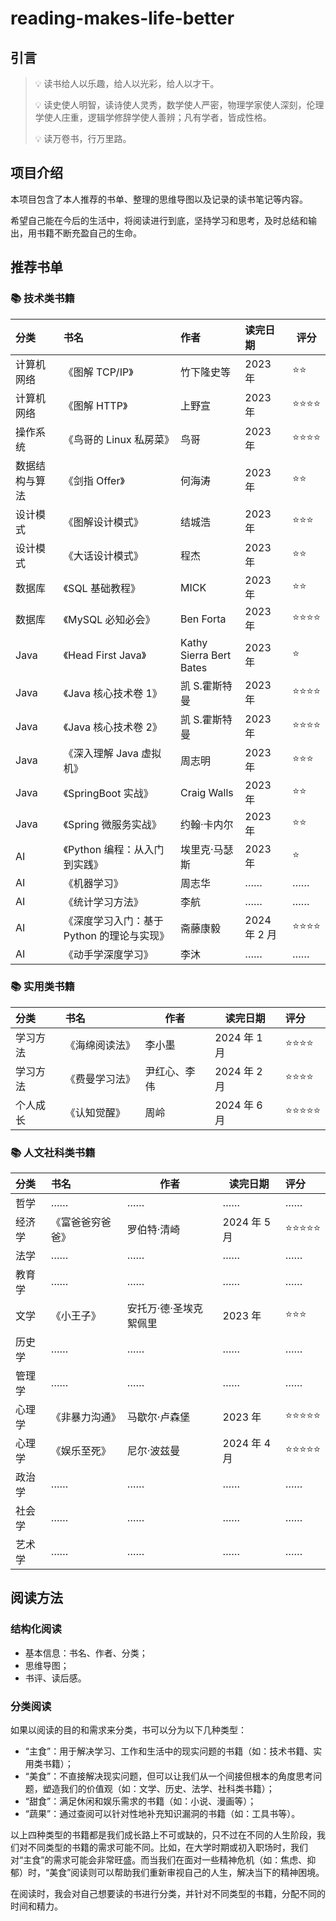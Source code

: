 # reading-makes-life-better
## 引言 

> 💡 读书给人以乐趣，给人以光彩，给人以才干。
>
> 💡 读史使人明智，读诗使人灵秀，数学使人严密，物理学家使人深刻，伦理学使人庄重，逻辑学修辞学使人善辨；凡有学者，皆成性格。
>
> 💡 读万卷书，行万里路。
>

## 项目介绍

本项目包含了本人推荐的书单、整理的思维导图以及记录的读书笔记等内容。

希望自己能在今后的生活中，将阅读进行到底，坚持学习和思考，及时总结和输出，用书籍不断充盈自己的生命。

## 推荐书单

### 📚 技术类书籍

| 分类           | 书名                                       | 作者                    | 读完日期     | 评分 |
| :------------- | :----------------------------------------- | :---------------------- | :----------- | ---- |
| 计算机网络     | 《图解 TCP/IP》                            | 竹下隆史等              | 2023 年      | ⭐⭐   |
| 计算机网络     | 《图解 HTTP》                              | 上野宣                  | 2023 年      | ⭐⭐⭐⭐ |
| 操作系统       | 《鸟哥的 Linux 私房菜》                    | 鸟哥                    | 2023 年      | ⭐⭐⭐⭐ |
| 数据结构与算法 | 《剑指 Offer》                             | 何海涛                  | 2023 年      | ⭐⭐   |
| 设计模式       | 《图解设计模式》                           | 结城浩                  | 2023 年      | ⭐⭐⭐  |
| 设计模式       | 《大话设计模式》                           | 程杰                    | 2023 年      | ⭐⭐   |
| 数据库         | 《SQL 基础教程》                           | MICK                    | 2023 年      | ⭐⭐   |
| 数据库         | 《MySQL 必知必会》                         | Ben Forta               | 2023 年      | ⭐⭐⭐⭐ |
| Java           | 《Head First Java》                        | Kathy Sierra Bert Bates | 2023 年      | ⭐    |
| Java           | 《Java 核心技术卷 1》                      | 凯 S.霍斯特曼           | 2023 年      | ⭐⭐⭐⭐ |
| Java           | 《Java 核心技术卷 2》                      | 凯 S.霍斯特曼           | 2023 年      | ⭐⭐⭐⭐ |
| Java           | 《深入理解 Java 虚拟机》                   | 周志明                  | 2023 年      | ⭐⭐⭐  |
| Java           | 《SpringBoot 实战》                        | Craig Walls             | 2023 年      | ⭐⭐   |
| Java           | 《Spring 微服务实战》                      | 约翰·卡内尔             | 2023 年      | ⭐⭐   |
| AI             | 《Python 编程：从入门到实践》              | 埃里克·马瑟斯           | 2023 年      | ⭐    |
| AI             | 《机器学习》                               | 周志华                  | ……           | ……   |
| AI             | 《统计学习方法》                           | 李航                    | ……           | ……   |
| AI             | 《深度学习入门：基于 Python 的理论与实现》 | 斋藤康毅                | 2024 年 2 月 | ⭐⭐⭐⭐ |
| AI             | 《动手学深度学习》                         | 李沐                    | ……           | ……   |

### 📚 实用类书籍

| 分类     | 书名           | 作者         | 读完日期     | 评分  |
| :------- | :------------- | ------------ | ------------ | :---- |
| 学习方法 | 《海绵阅读法》 | 李小墨       | 2024 年 1 月 | ⭐⭐⭐⭐  |
| 学习方法 | 《费曼学习法》 | 尹红心、李伟 | 2024 年 2 月 | ⭐⭐⭐⭐  |
| 个人成长 | 《认知觉醒》   | 周岭         | 2024 年 6 月 | ⭐⭐⭐⭐⭐ |

### 📚 人文社科类书籍

| 分类   | 书名             | 作者                   | 读完日期     | 评分  |
| :----- | :--------------- | ---------------------- | ------------ | :---- |
| 哲学   | ……               | ……                     | ……           | ……    |
| 经济学 | 《富爸爸穷爸爸》 | 罗伯特·清崎            | 2024 年 5 月 | ⭐⭐⭐⭐⭐ |
| 法学   | ……               | ……                     | ……           | ……    |
| 教育学 | ……               | ……                     | ……           | ……    |
| 文学   | 《小王子》       | 安托万·德·圣埃克絮佩里 | 2023 年      | ⭐⭐⭐   |
| 历史学 | ……               | ……                     | ……           | ……    |
| 管理学 | ……               | ……                     | ……           | ……    |
| 心理学 | 《非暴力沟通》   | 马歇尔·卢森堡          | 2023 年      | ⭐⭐⭐⭐⭐ |
| 心理学 | 《娱乐至死》     | 尼尔·波兹曼            | 2024 年 4 月 | ⭐⭐⭐⭐⭐ |
| 政治学 | ……               | ……                     | ……           | ……    |
| 社会学 | ……               | ……                     | ……           | ……    |
| 艺术学 | ……               | ……                     | ……           | ……    |

## 阅读方法

### 结构化阅读

- 基本信息：书名、作者、分类；
- 思维导图；
- 书评、读后感。

### 分类阅读

如果以阅读的目的和需求来分类，书可以分为以下几种类型：

- “主食”：用于解决学习、工作和生活中的现实问题的书籍（如：技术书籍、实用类书籍）；
- “美食”：不直接解决现实问题，但可以让我们从一个间接但根本的角度思考问题，塑造我们的价值观（如：文学、历史、法学、社科类书籍）；
- “甜食”：满足休闲和娱乐需求的书籍（如：小说、漫画等）；
- “蔬果”：通过查阅可以针对性地补充知识漏洞的书籍（如：工具书等）。

以上四种类型的书籍都是我们成长路上不可或缺的，只不过在不同的人生阶段，我们对不同类型的书籍的需求可能不同。比如，在大学时期或初入职场时，我们对“主食”的需求可能会非常旺盛。而当我们在面对一些精神危机（如：焦虑、抑郁）时，“美食”阅读则可以帮助我们重新审视自己的人生，解决当下的精神困境。

在阅读时，我会对自己想要读的书进行分类，并针对不同类型的书籍，分配不同的时间和精力。
